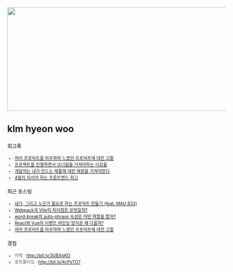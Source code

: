 
<div align="center">
  
<img src="https://render.gitanimals.org/lines/klmhyeonwoo?pet-id=590059497944971134" width="1000" height="240"/>

</div>

## klm hyeon woo

<span style="color:#4E5968; font-size:10px;">

### 회고록
- [여러 프로덕트를 마주하며 느꼈던 프로덕트에 대한 고찰](https://klmhyeonwooo.tistory.com/172)<br>
- [프로젝트를 진행하면서 오너쉽을 가져야하는 이유들](https://klmhyeonwooo.tistory.com/149)<br>
- [개발자는 내가 만드는 제품에 대한 애정을 가져야한다](https://klmhyeonwooo.tistory.com/122)<br>
- [4월이 되서야 하는 프론트엔드 회고](https://klmhyeonwooo.tistory.com/167)<br>

### 최근 포스팅
- [내가, 그리고 누군가 필요로 하는 프로덕트 만들기 (feat. MAU 833)](https://klmhyeonwooo.tistory.com/177)<br>
- [Webpack과 Vite의 차이점은 무엇일까?](https://klmhyeonwooo.tistory.com/176)<br>
- [word-break의 auto-phrase 속성은 어떤 역할을 할까?](https://klmhyeonwooo.tistory.com/175)<br>
- [React와 Vue의 이벤트 바인딩 방식은 왜 다를까?](https://klmhyeonwooo.tistory.com/174)<br>
- [여러 프로덕트를 마주하며 느꼈던 프로덕트에 대한 고찰](https://klmhyeonwooo.tistory.com/172)<br>

### 경험
- 이력 · http://bit.ly/3GBXpKD <br/>
- 포트폴리오 · http://bit.ly/4cPxTO7
